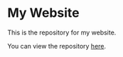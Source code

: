# My Website

This is the repository for my website.

You can view the repository [here](https://github.com/chernichenko/goit-js-hw-06).